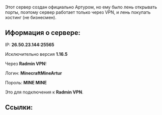 Этот сервер создан официально Артуром, но ему было лень открывать порты, поэтому сервер работает только через VPN, и лень покупать хостинг (не бизнесмен).

## Иформация о сервере:

IP: **26.50.23.144:25565**

Исключительно версия **1.16.5**



Через **Radmin VPN**!

Логин: **MinecraftMineArtur**

Пороль: **MINE MINE**

Это для подключения к **Radmin VPN**.

## Ссылки:
